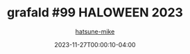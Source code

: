 ---
title: "grafald #99 HALOWEEN 2023"
type: "image"
date: 2023-11-27T00:00:10-04:00
draft: false
categories: ["Grafald"]
image_path: "../img/2023/99.png"
alt_text: ""
author: "[hatsune-mike](https://cohost.org/hatsune-mike)"
---